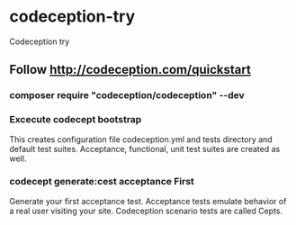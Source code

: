 # codeception-try
Codeception try

## Follow http://codeception.com/quickstart

### composer require "codeception/codeception" --dev

### Excecute codecept bootstrap

This creates configuration file codeception.yml and tests directory and default test suites. Acceptance, functional, unit test suites are created as well.


### codecept generate:cest acceptance First
Generate your first acceptance test. Acceptance tests emulate behavior of a real user visiting your site.
Codeception scenario tests are called Cepts.

